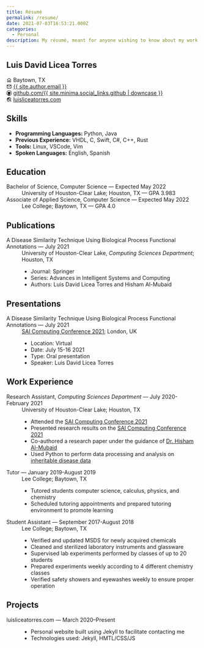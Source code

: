 ```yaml
---
title: Résumé
permalink: /resume/
date: 2021-07-03T16:53:21.000Z
categories:
  - Personal
description: My résumé, meant for anyone wishing to know about my work.
---
```

<h2>Luis David Licea Torres</h2>
<p id="general-info">
  <!-- House icon. -->
  <svg xmlns="http://www.w3.org/2000/svg" aria-hidden="true" role="img" style="vertical-align: -0.125em;" width="1em" height="1em" preserveAspectRatio="xMidYMid meet" viewBox="0 0 24 24"><path fill="currentColor" d="M6 19h3v-6h6v6h3v-9l-6-4.5L6 10Zm-2 2V9l8-6l8 6v12h-7v-6h-2v6Zm8-8.75Z"/></svg>
  Baytown, TX
  <br/>
  <!-- Mail icon. -->
  <svg xmlns="http://www.w3.org/2000/svg" aria-hidden="true" role="img" style="vertical-align: -0.125em;" width="1em" height="1em" preserveAspectRatio="xMidYMid meet" viewBox="0 0 24 24"><path fill="currentColor" d="M2 20V4h20v16Zm10-7L4 8v10h16V8Zm0-2l8-5H4ZM4 8V6v2Z"/></svg>
  <a href="mailto:{{ site.author.email }}?subject=Reaching%20Out&amp;body=Hello%20Luis,">{{ site.author.email }}</a>
  <br>
  <!-- GitHub icon. -->
  <svg xmlns="http://www.w3.org/2000/svg" aria-hidden="true" role="img" style="vertical-align: -0.125em;" width="1em" height="1em" preserveAspectRatio="xMidYMid meet" viewBox="0 0 24 24"><path fill="currentColor" d="M12 0a12 12 0 1 0 0 24a12 12 0 0 0 0-24zm3.163 21.783h-.093a.513.513 0 0 1-.382-.14a.513.513 0 0 1-.14-.372v-1.406c.006-.467.01-.94.01-1.416a3.693 3.693 0 0 0-.151-1.028a1.832 1.832 0 0 0-.542-.875a8.014 8.014 0 0 0 2.038-.471a4.051 4.051 0 0 0 1.466-.964c.407-.427.71-.943.885-1.506a6.77 6.77 0 0 0 .3-2.13a4.138 4.138 0 0 0-.26-1.476a3.892 3.892 0 0 0-.795-1.284a2.81 2.81 0 0 0 .162-.582c.033-.2.05-.402.05-.604c0-.26-.03-.52-.09-.773a5.309 5.309 0 0 0-.221-.763a.293.293 0 0 0-.111-.02h-.11c-.23.002-.456.04-.674.111a5.34 5.34 0 0 0-.703.26a6.503 6.503 0 0 0-.661.343c-.215.127-.405.249-.573.362a9.578 9.578 0 0 0-5.143 0a13.507 13.507 0 0 0-.572-.362a6.022 6.022 0 0 0-.672-.342a4.516 4.516 0 0 0-.705-.261a2.203 2.203 0 0 0-.662-.111h-.11a.29.29 0 0 0-.11.02a5.844 5.844 0 0 0-.23.763c-.054.254-.08.513-.081.773c0 .202.017.404.051.604c.033.199.086.394.16.582A3.888 3.888 0 0 0 5.702 10a4.142 4.142 0 0 0-.263 1.476a6.871 6.871 0 0 0 .292 2.12c.181.563.483 1.08.884 1.516c.415.422.915.75 1.466.964c.653.25 1.337.41 2.033.476a1.828 1.828 0 0 0-.452.633a2.99 2.99 0 0 0-.2.744a2.754 2.754 0 0 1-1.175.27a1.788 1.788 0 0 1-1.065-.3a2.904 2.904 0 0 1-.752-.824a3.1 3.1 0 0 0-.292-.382a2.693 2.693 0 0 0-.372-.343a1.841 1.841 0 0 0-.432-.24a1.2 1.2 0 0 0-.481-.101c-.04.001-.08.005-.12.01a.649.649 0 0 0-.162.02a.408.408 0 0 0-.13.06a.116.116 0 0 0-.06.1a.33.33 0 0 0 .14.242c.093.074.17.131.232.171l.03.021c.133.103.261.214.382.333c.112.098.213.209.3.33c.09.119.168.246.231.381c.073.134.15.288.231.463c.188.474.522.875.954 1.145c.453.243.961.364 1.476.351c.174 0 .349-.01.522-.03c.172-.028.343-.057.515-.091v1.743a.5.5 0 0 1-.533.521h-.062a10.286 10.286 0 1 1 6.324 0v.005z"/></svg>
  <a href="https://github.com/Luis-Licea">github.com/{{ site.minima.social_links.github | downcase }}</a>
  <br/>
  <!-- Internet search icon. -->
  <svg xmlns="http://www.w3.org/2000/svg" aria-hidden="true" role="img" style="vertical-align: -0.125em;" width="1em" height="1em" preserveAspectRatio="xMidYMid meet" viewBox="0 0 24 24"><path fill="currentColor" d="M12 22q-2.075 0-3.9-.788q-1.825-.787-3.175-2.137q-1.35-1.35-2.137-3.175Q2 14.075 2 12t.788-3.9q.787-1.825 2.137-3.175q1.35-1.35 3.175-2.138Q9.925 2 12 2q3.65 0 6.387 2.287q2.738 2.288 3.413 5.738h-2.05q-.475-1.825-1.712-3.263Q16.8 5.325 15 4.6V5q0 .825-.587 1.412Q13.825 7 13 7h-2v2q0 .425-.287.712Q10.425 10 10 10H8v2h2v3H9l-4.8-4.8q-.075.45-.138.9Q4 11.55 4 12q0 3.275 2.3 5.625T12 20Zm9.1-.5l-3.2-3.2q-.525.3-1.125.5T15.5 19q-1.875 0-3.188-1.312Q11 16.375 11 14.5q0-1.875 1.312-3.188Q13.625 10 15.5 10q1.875 0 3.188 1.312Q20 12.625 20 14.5q0 .675-.2 1.275q-.2.6-.5 1.125l3.2 3.2ZM15.5 17q1.05 0 1.775-.725Q18 15.55 18 14.5q0-1.05-.725-1.775Q16.55 12 15.5 12q-1.05 0-1.775.725Q13 13.45 13 14.5q0 1.05.725 1.775Q14.45 17 15.5 17Z"/></svg>
  <a href="http://luisliceatorres.com">luisliceatorres.com</a>
</p>
<h2>Skills</h2>
  <ul>
    <li><b>Programming Languages:</b> Python, Java</li>
    <li><b>Previous Experience:</b> VHDL, C, Swift, C#, C++, Rust</li>
    <li><b>Tools:</b> Linux, VSCode, Vim</li>
    <li><b>Spoken Languages:</b> English, Spanish</li>
  </ul>
<h2>Education</h2>
<dl>
  <dt>Bachelor of Science, Computer Science &mdash; Expected May 2022</dt>
  <dd>University of Houston-Clear Lake; Houston, TX &mdash; GPA 3.983 </dd>
  <dt>Associate of Applied Science, Computer Science &mdash; Expected May 2022</dt>
  <dd>Lee College; Baytown, TX &mdash; GPA 4.0</dd>
</dl>
<h2>Publications</h2>
<dl>
  <dt>A Disease Similarity Technique Using Biological Process Functional Annotations &mdash; July 2021</dt>
  <dd>University of Houston-Clear Lake, <em>Computing Sciences Department</em>; Houston, TX
    <ul>
      <li>Journal: Springer</li>
      <li>Series: Advances in Intelligent Systems and Computing</li>
      <li>Authors: Luis David Licea Torres and Hisham Al-Mubaid</li>
    </ul>
  </dd>
</dl>
<h2>Presentations</h2>
<dl>
  <dt>A Disease Similarity Technique Using Biological Process Functional Annotations &mdash; July 2021</dt>
  <dd><a href="https://saiconference.com/Computing">SAI Computing Conference 2021</a>; London, UK
    <ul>
      <li>Location: Virtual</li>
      <li>Date: July 15-16 2021</li>
      <li>Type: Oral presentation</li>
      <li>Speaker: Luis David Licea Torres</li>
    </ul>
  </dd>
</dl>
<h2>Work Experience</h2>
<dl>
  <dt>Research Assistant, <em>Computing Sciences Department</em> &mdash; July 2020-February 2021</dt>
  <dd>University of Houston-Clear Lake; Houston, TX
    <ul>
      <li>Attended the <a href="https://saiconference.com/Computing">SAI Computing Conference 2021</a></li>
      <li>Presented research results on the <a href="https://saiconference.com/Computing">SAI Computing Conference 2021</a></li>
      <li>Co-authored a research paper under the guidance of <a href="https://sce.uhcl.edu/almubaid/">Dr. Hisham Al-Mubaid</a></li>
      <li>Used Python to perform data processing and analysis on <a href="https://www.omim.org/">inheritable disease data</a></li>
    </ul>
  </dd>
  <dt>Tutor &mdash; January 2019-August 2019</dt>
  <dd>Lee College; Baytown, TX
    <ul>
      <li>Tutored students computer science, calculus, physics, and chemistry</li>
      <li>Scheduled tutoring appointments and prepared tutoring environment to promote learning</li>
    </ul>
  </dd>
  <dt>Student Assistant &mdash; September 2017-August 2018</dt>
  <dd>Lee College; Baytown, TX
    <ul>
      <li>Verified and updated MSDS for newly acquired chemicals</li>
      <li>Cleaned and sterilized laboratory instruments and glassware</li>
      <li>Supervised lab experiments performed by classes of up to 20 students</li>
      <li>Prepared experiments weekly according to 4 different chemistry classes</li>
      <li>Verified safety showers and eyewashes weekly to ensure proper operation</li>
    </ul>
  </dd>
</dl>
<h2>Projects</h2>
<dl>
  <dt>luisliceatorres.com &mdash; March 2020–Present</dt>
  <dd>
    <ul>
      <li>Personal website built using Jekyll to facilitate contacting me</li>
      <li>Technologies used: Jekyll, HMTL/CSS/JS</li>
    </ul>
  </dd>
</dl>
